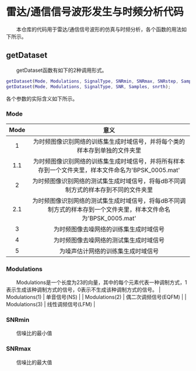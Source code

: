 # 雷达/通信信号波形发生与时频分析代码
&emsp;&emsp;本仓库的代码用于雷达/通信信号波形的仿真与时频分析，各个函数的用法如下所示。
## getDataset
&emsp;&emsp;getDataset函数有如下的2种调用形式。
```matlab
getDataset(Mode, Modulations, SignalType, SNRmin, SNRmax, SNRstep, Samples, snrth);
getDataset(Mode, Modulations, SignalType, SNR, Samples, snrth);
```
各个参数的实际含义如下所示。
### Mode
| __Mode__ | __意义__ |
|:---------:|:---------:|
| 1 | 为时频图像识别网络的训练集生成时域信号，并将每个类的样本存到单独的文件夹里 |
| 1.1 | 为时频图像识别网络的训练集生成时域信号，并将所有样本存到一个文件夹里，样本文件命名为'BPSK_0005.mat' |
| 2 | 为时频图像识别网络的测试集生成时域信号，将每dB不同调制方式的样本存到不同的文件夹里 |
| 2.1 | 为时频图像识别网络的测试集生成时域信号，将每dB不同调制方式的样本存到一个文件夹里，样本文件命名为'BPSK_0005.mat' |
| 3 | 为时频图像去噪网络的训练集生成时域信号 |
| 4 | 为时频图像去噪网络的测试集生成时域信号 |
| 5 | 为噪声估计网络的训练集生成时域信号 |
### Modulations
&emsp;&emsp;Modulations是一个长度为23的向量，其中的每个元素代表一种调制方式，1表示生成该种调制方式的信号，0表示不生成该种调制方式的信号。
| Modulations(1) | 单音信号(NS) |
| Modulations(2) | 偶二次调频信号(EQFM) |
| Modulations(3) | 线性调频信号(LFM) |
### SNRmin
&emsp;&emsp;信噪比的最小值
### SNRmax
&emsp;&emsp;信噪比的最大值

